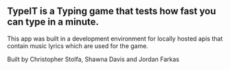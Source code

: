 ## TypeIT is a Typing game that tests how fast you can type in a minute.
This app was built in a development environment for locally hosted apis that contain music lyrics which are used for the game.

Built by Christopher Stolfa, Shawna Davis and Jordan Farkas
